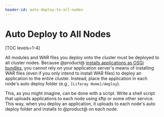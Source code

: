 ```yaml
---
header-id: auto-deploy-to-all-nodes
---
```


# Auto Deploy to All Nodes

[TOC levels=1-4]

All modules and WAR files you deploy onto the cluster must be deployed to all
cluster nodes. Because @product@ 
[installs applications as OSGi bundles](/docs/7-2/frameworks/-/knowledge_base/f/using-the-wab-generator), 
you cannot rely on your application server's means of installing WAR files (even
if you only intend to install WAR files) to deploy an application to the entire
cluster. Instead, place the application in each node's auto deploy folder (e.g.,
`[Liferay Home]/deploy`). 

This, as you might imagine, can be done with a script. Write a shell script that
uploads applications to each node using sftp or some other service. This way,
when you deploy an application, it uploads to each node's auto deploy folder and
installs to @product@ on each node. 
